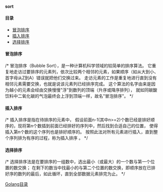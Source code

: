 #### sort

#### 目录
- <a href="#冒泡排序">冒泡排序</a>
- <a href="#插入排序">插入排序</a>
- <a href="#选择排序">选择排序</a>

#### 冒泡排序
/*
冒泡排序（Bubble Sort），是一种计算机科学领域的较简单的排序算法。
它重复地走访过要排序的元素列，依次比较两个相邻的元素，如果顺序（如从大到小、首字母从Z到A）错误就把他们交换过来。
走访元素的工作是重复地进行直到没有相邻元素需要交换，也就是说该元素列已经排序完成。
这个算法的名字由来是因为越小的元素会经由交换慢慢"浮"到数列的顶端（升序或降序排列），
就如同碳酸饮料中二氧化碳的气泡最终会上浮到顶端一样，故名"冒泡排序"。
*/

#### 插入排序
/*
插入排序是指在待排序的元素中，
假设前面n-1(其中n>=2)个数已经是排好顺序的，现将第n个数插到前面已经排好的序列中，然后找到合适自己的位置，
使得插入第n个数的这个序列也是排好顺序的。 按照此法对所有元素进行插入，直到整个序列排为有序的过程，称为插入排序 。
*/


#### 选择排序
/*
选择排序法是在要排序的一组数中，选出最小（或最大）的一个数与第一个位置的数交换；
在剩下的数当中找最小的与第二个位置的数交换，即顺序放在已排好序的数列的最后，如此循环，直到全部数据元素排完为止。
*/

[Golang目录](../../readme.md)

